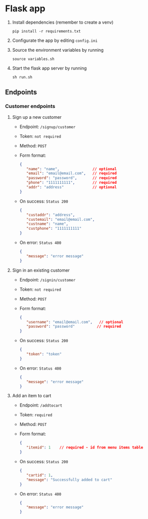 # Flask app

1. Install dependencies (remember to create a venv)

   ```shell
   pip install -r requirements.txt
   ```

2. Configurate the app by editing `config.ini`

3. Source the environment variables by running

   ```shell
   source variables.sh
   ```

4. Start the flask app server by running

   ```shell
   sh run.sh
   ```

## Endpoints

### Customer endpoints

1. Sign up a new customer

   - Endpoint: `/signup/customer`
   - Token: `not required`
   - Method: `POST`
   - Form format:

      ```json
      {
         "name": "name",               // optional
         "email": "email@email.com",   // required
         "password": "password",       // required
         "phone": "1111111111",        // required
         "addr": "address"             // optional
      }
      ```

   - On success: `Status 200`

      ```json
      {
         "custaddr": "address",
         "custemail": "email@email.com",
         "custname": "name",
         "custphone": "1111111111"
      }
      ```

   - On error: `Status 400`

      ```json
      {
         "message": "error message"
      }
      ```

2. Sign in an existing customer

   - Endpoint: `/signin/customer`
   - Token: `not required`
   - Method: `POST`
   - Form format:

      ```json
      {
         "username": "email@email.com",   // optional
         "password": "password"          // required
      }
      ```

   - On success: `Status 200`

      ```json
      {
         "token": "token"
      }
      ```

   - On error: `Status 400`

      ```json
      {
         "message": "error message"
      }
      ```

3. Add an item to cart

   - Endpoint: `/addtocart`
   - Token: `required`
   - Method: `POST`
   - Form format:

      ```json
      {
         "itemid": 1    // required - id from menu items table
      }
      ```

   - On success: `Status 200`

      ```json
      {
         "cartid": 1,
         "message": "Successfully added to cart"
      }
      ```

   - On error: `Status 400`

      ```json
      {
         "message": "error message"
      }
      ```
